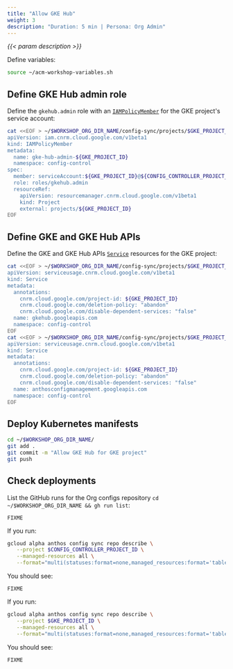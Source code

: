 ```yaml
---
title: "Allow GKE Hub"
weight: 3
description: "Duration: 5 min | Persona: Org Admin"
---
```

_{{< param description >}}_

Define variables:
```Bash
source ~/acm-workshop-variables.sh
```

## Define GKE Hub admin role

Define the `gkehub.admin` role with an [`IAMPolicyMember`](https://cloud.google.com/config-connector/docs/reference/resource-docs/iam/iampolicymember) for the GKE project's service account:
```Bash
cat <<EOF > ~/$WORKSHOP_ORG_DIR_NAME/config-sync/projects/$GKE_PROJECT_ID/gke-hub-admin.yaml
apiVersion: iam.cnrm.cloud.google.com/v1beta1
kind: IAMPolicyMember
metadata:
  name: gke-hub-admin-${GKE_PROJECT_ID}
  namespace: config-control
spec:
  member: serviceAccount:${GKE_PROJECT_ID}@${CONFIG_CONTROLLER_PROJECT_ID}.iam.gserviceaccount.com
  role: roles/gkehub.admin
  resourceRef:
    apiVersion: resourcemanager.cnrm.cloud.google.com/v1beta1
    kind: Project
    external: projects/${GKE_PROJECT_ID}
EOF
```

## Define GKE and GKE Hub APIs

Define the GKE and GKE Hub APIs [`Service`](https://cloud.google.com/config-connector/docs/reference/resource-docs/serviceusage/service) resources for the GKE project:
```Bash
cat <<EOF > ~/$WORKSHOP_ORG_DIR_NAME/config-sync/projects/$GKE_PROJECT_ID/gke-hub-service.yaml
apiVersion: serviceusage.cnrm.cloud.google.com/v1beta1
kind: Service
metadata:
  annotations:
    cnrm.cloud.google.com/project-id: ${GKE_PROJECT_ID}
    cnrm.cloud.google.com/deletion-policy: "abandon"
    cnrm.cloud.google.com/disable-dependent-services: "false"
  name: gkehub.googleapis.com
  namespace: config-control
EOF
cat <<EOF > ~/$WORKSHOP_ORG_DIR_NAME/config-sync/projects/$GKE_PROJECT_ID/anthos-configmanagement-service.yaml
apiVersion: serviceusage.cnrm.cloud.google.com/v1beta1
kind: Service
metadata:
  annotations:
    cnrm.cloud.google.com/project-id: ${GKE_PROJECT_ID}
    cnrm.cloud.google.com/deletion-policy: "abandon"
    cnrm.cloud.google.com/disable-dependent-services: "false"
  name: anthosconfigmanagement.googleapis.com
  namespace: config-control
EOF
```

## Deploy Kubernetes manifests

```Bash
cd ~/$WORKSHOP_ORG_DIR_NAME/
git add .
git commit -m "Allow GKE Hub for GKE project"
git push
```

## Check deployments

List the GitHub runs for the Org configs repository `cd ~/$WORKSHOP_ORG_DIR_NAME && gh run list`:
```Plaintext
FIXME
```

If you run:
```Bash
gcloud alpha anthos config sync repo describe \
   --project $CONFIG_CONTROLLER_PROJECT_ID \
   --managed-resources all \
   --format="multi(statuses:format=none,managed_resources:format='table[box](group:sort=2,kind,name,namespace:sort=1)')"
```
You should see:
```Plaintext
FIXME
```

If you run:
```Bash
gcloud alpha anthos config sync repo describe \
   --project $GKE_PROJECT_ID \
   --managed-resources all \
   --format="multi(statuses:format=none,managed_resources:format='table[box](group:sort=2,kind,name,namespace:sort=1)')"
```
You should see:
```Plaintext
FIXME
```